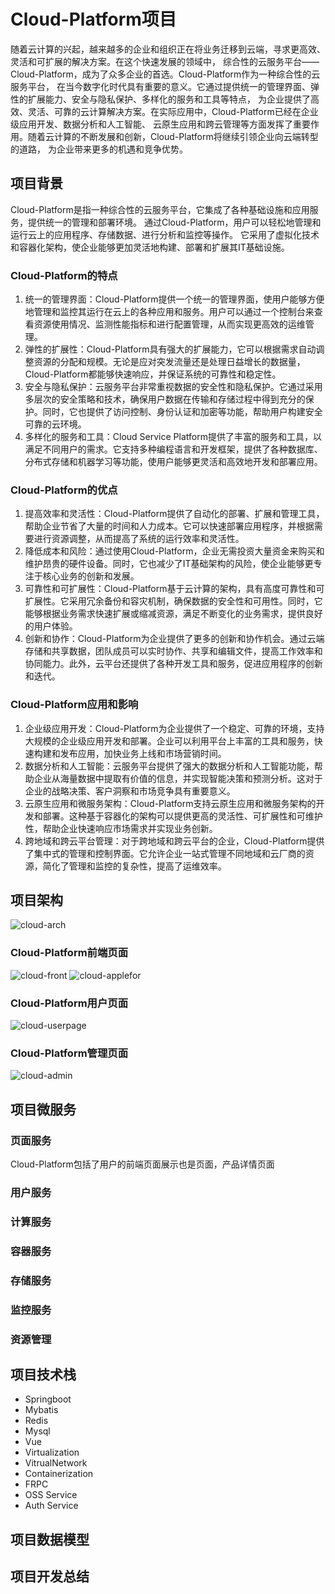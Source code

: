# Cloud-Platform项目

随着云计算的兴起，越来越多的企业和组织正在将业务迁移到云端，寻求更高效、灵活和可扩展的解决方案。在这个快速发展的领域中，
综合性的云服务平台——Cloud-Platform，成为了众多企业的首选。Cloud-Platform作为一种综合性的云服务平台，
在当今数字化时代具有重要的意义。它通过提供统一的管理界面、弹性的扩展能力、安全与隐私保护、多样化的服务和工具等特点，
为企业提供了高效、灵活、可靠的云计算解决方案。在实际应用中，Cloud-Platform已经在企业级应用开发、数据分析和人工智能、
云原生应用和跨云管理等方面发挥了重要作用。随着云计算的不断发展和创新，Cloud-Platform将继续引领企业向云端转型的道路，
为企业带来更多的机遇和竞争优势。

## 项目背景

Cloud-Platform是指一种综合性的云服务平台，它集成了各种基础设施和应用服务，提供统一的管理和部署环境。
通过Cloud-Platform，用户可以轻松地管理和运行云上的应用程序、存储数据、进行分析和监控等操作。
它采用了虚拟化技术和容器化架构，使企业能够更加灵活地构建、部署和扩展其IT基础设施。

### Cloud-Platform的特点

1. 统一的管理界面：Cloud-Platform提供一个统一的管理界面，使用户能够方便地管理和监控其运行在云上的各种应用和服务。用户可以通过一个控制台来查看资源使用情况、监测性能指标和进行配置管理，从而实现更高效的运维管理。
2. 弹性的扩展性：Cloud-Platform具有强大的扩展能力，它可以根据需求自动调整资源的分配和规模。无论是应对突发流量还是处理日益增长的数据量，Cloud-Platform都能够快速响应，并保证系统的可靠性和稳定性。
3. 安全与隐私保护：云服务平台非常重视数据的安全性和隐私保护。它通过采用多层次的安全策略和技术，确保用户数据在传输和存储过程中得到充分的保护。同时，它也提供了访问控制、身份认证和加密等功能，帮助用户构建安全可靠的云环境。
4. 多样化的服务和工具：Cloud Service Platform提供了丰富的服务和工具，以满足不同用户的需求。它支持多种编程语言和开发框架，提供了各种数据库、分布式存储和机器学习等功能，使用户能够更灵活和高效地开发和部署应用。


### Cloud-Platform的优点

1. 提高效率和灵活性：Cloud-Platform提供了自动化的部署、扩展和管理工具，帮助企业节省了大量的时间和人力成本。它可以快速部署应用程序，并根据需要进行资源调整，从而提高了系统的运行效率和灵活性。
2. 降低成本和风险：通过使用Cloud-Platform，企业无需投资大量资金来购买和维护昂贵的硬件设备。同时，它也减少了IT基础架构的风险，使企业能够更专注于核心业务的创新和发展。
3. 可靠性和可扩展性：Cloud-Platform基于云计算的架构，具有高度可靠性和可扩展性。它采用冗余备份和容灾机制，确保数据的安全性和可用性。同时，它能够根据业务需求快速扩展或缩减资源，满足不断变化的业务需求，提供良好的用户体验。
4. 创新和协作：Cloud-Platform为企业提供了更多的创新和协作机会。通过云端存储和共享数据，团队成员可以实时协作、共享和编辑文件，提高工作效率和协同能力。此外，云平台还提供了各种开发工具和服务，促进应用程序的创新和迭代。


### Cloud-Platform应用和影响

1. 企业级应用开发：Cloud-Platform为企业提供了一个稳定、可靠的环境，支持大规模的企业级应用开发和部署。企业可以利用平台上丰富的工具和服务，快速构建和发布应用，加快业务上线和市场营销时间。
2. 数据分析和人工智能：云服务平台提供了强大的数据分析和人工智能功能，帮助企业从海量数据中提取有价值的信息，并实现智能决策和预测分析。这对于企业的战略决策、客户洞察和市场竞争具有重要意义。
3. 云原生应用和微服务架构：Cloud-Platform支持云原生应用和微服务架构的开发和部署。这种基于容器化的架构可以提供更高的灵活性、可扩展性和可维护性，帮助企业快速响应市场需求并实现业务创新。
4. 跨地域和跨云平台管理：对于跨地域和跨云平台的企业，Cloud-Platform提供了集中式的管理和控制界面。它允许企业一站式管理不同地域和云厂商的资源，简化了管理和监控的复杂性，提高了运维效率。

## 项目架构

<img :src="$withBase('/project/cloud/cloud-arch.png')" alt="cloud-arch">

### Cloud-Platform前端页面

<img :src="$withBase('/project/cloud/cloud-front.png')" alt="cloud-front">

<img :src="$withBase('/project/cloud/cloud-applefor.png')" alt="cloud-applefor">

### Cloud-Platform用户页面

<img :src="$withBase('/project/cloud/cloud-userpage.png')" alt="cloud-userpage">

### Cloud-Platform管理页面

<img :src="$withBase('/project/cloud/cloud-admin.png')" alt="cloud-admin">

## 项目微服务

### 页面服务

Cloud-Platform包括了用户的前端页面展示也是页面，产品详情页面

### 用户服务

### 计算服务

### 容器服务

### 存储服务

### 监控服务

### 资源管理

## 项目技术栈

* Springboot
* Mybatis
* Redis
* Mysql
* Vue
* Virtualization
* VitrualNetwork
* Containerization
* FRPC
* OSS Service
* Auth Service

## 项目数据模型



## 项目开发总结
